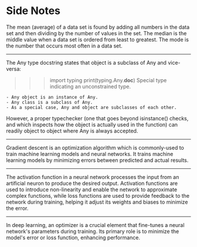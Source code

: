 # Side Notes

The mean (average) of a data set is found by adding all numbers in the data set and then dividing by the number of values in the set. The median is the middle value when a data set is ordered from least to greatest. The mode is the number that occurs most often in a data set.

---

The Any type docstring states that object is a subclass of Any and vice-versa:

> > > import typing
> > > print(typing.Any.**doc**)
> > > Special type indicating an unconstrained type.

    - Any object is an instance of Any.
    - Any class is a subclass of Any.
    - As a special case, Any and object are subclasses of each other.

However, a proper typechecker (one that goes beyond isinstance() checks, and which inspects how the object is actually used in the function) can readily object to object where Any is always accepted.

---

Gradient descent is an optimization algorithm which is commonly-used to train machine learning models and neural networks. It trains machine learning models by minimizing errors between predicted and actual results.

---

The activation function in a neural network processes the input from an artificial neuron to produce the desired output. Activation functions are used to introduce non-linearity and enable the network to approximate complex functions, while loss functions are used to provide feedback to the network during training, helping it adjust its weights and biases to minimize the error.

---

In deep learning, an optimizer is a crucial element that fine-tunes a neural network's parameters during training. Its primary role is to minimize the model's error or loss function, enhancing performance.
